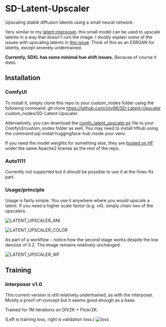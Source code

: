 # SD-Latent-Upscaler
Upscaling stable diffusion latents using a small neural network.

Very similar to my [latent interposer](https://github.com/city96/SD-Latent-Interposer/tree/main), this small model can be used to upscale latents in a way that doesn't ruin the image. I mostly explain some of the issues with upscaling latents in [this issue](https://github.com/city96/SD-Advanced-Noise/issues/1#issuecomment-1678193121). Think of this as an ESRGAN for latents, except severely undertrained.

**Currently, SDXL has some minimal hue shift issues.** Because of course it does.

## Installation

### ComfyUI

To install it, simply clone this repo to your custom_nodes folder using the following command: git clone https://github.com/city96/SD-Latent-Upscaler custom_nodes/SD-Latent-Upscaler.

Alternatively, you can download the [comfy_latent_upscaler.py](https://github.com/city96/SD-Latent-Upscaler/blob/main/comfy_latent_upscaler.py) file to your ComfyUI/custom_nodes folder as well. You may need to install hfhub using the command pip install huggingface-hub inside your venv.

If you need the model weights for something else, they are [hosted on HF](https://huggingface.co/city96/SD-Latent-Upscaler/tree/main) under the same Apache2 license as the rest of the repo.

### Auto1111

Currently not supported but it should be possible to use it at the hires-fix part.

### Usage/principle

Usage is fairly simple. You use it anywhere where you would upscale a latent. If you need a higher scale factor (e.g. x4), simply chain two of the upscalers.

![LATENT_UPSCALER_ANI](https://github.com/city96/SD-Latent-Upscaler/assets/125218114/dc187631-fd94-445e-9f20-a5741091bb0e)

![LATENT_UPSCALER_COLOR](https://github.com/city96/SD-Latent-Upscaler/assets/125218114/ec6997ce-664b-4956-a947-503b8b591f73)

As part of a workflow - notice how the second stage works despite the low denoise of 0.2. The image remains relatively unchanged.

![LATENT_UPSCALER_WF](https://github.com/city96/SD-Latent-Upscaler/assets/125218114/6ae1779d-42ec-413e-8e44-1b9b8a1e2663)

## Training

### Interposer v1.0 

This current version is still relatively undertrained, as with the interposer. Mostly a proof-of-concept but it seems good enough as a base.

Trained for 1M iterations on DIV2K + Flickr2K.

(Left is training loss, right is validation loss.)
![loss](https://github.com/city96/SD-Latent-Upscaler/assets/125218114/edbc30b4-56b4-4b74-8c0b-3ab35916e963)
